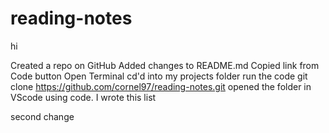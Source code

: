 # reading-notes

hi

Created a repo on GitHub
Added changes to README.md
Copied link from Code button
Open Terminal
cd'd into my projects folder
run the code
git clone https://github.com/cornel97/reading-notes.git
opened the folder in VScode using code.
I wrote this list

second change